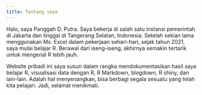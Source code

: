 ```yaml
---
title: Tentang saya
---
```


Halo, saya Panggah D. Putra. Saya bekerja di salah satu instansi pemerintah di Jakarta dan tinggal di Tangerang Selatan, Indonesia. Setelah sekian lama menggunakan Ms. Excel dalam pekerjaan sehari-hari, sejak tahun 2021, saya mulai belajar R. Berawal dari iseng-iseng, akhirnya semakin tertarik untuk mengenal R lebih jauh.

Website pribadi ini saya susun dalam rangka mendokumentasikan hasil saya belajar R, visualisasi data dengan R, R Markdown, blogdown, R shiny, dan lain-lain. Adalah hal menyenangkan, bisa berbagi segala sesuatu yang telah kita pelajari. Jadi, selamat menikmati.